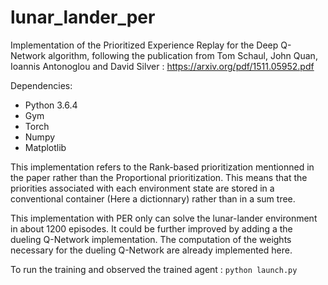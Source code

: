 # lunar_lander_per

Implementation of the Prioritized Experience Replay for the Deep Q-Network algorithm, following the publication from Tom Schaul, John Quan, Ioannis Antonoglou and David Silver : https://arxiv.org/pdf/1511.05952.pdf

Dependencies: 
- Python 3.6.4
- Gym
- Torch
- Numpy
- Matplotlib

This implementation refers to the Rank-based prioritization mentionned in the paper rather than the Proportional prioritization. This means that the priorities associated with each environment state are stored in a conventional container (Here a dictionnary) rather than in a sum tree.

This implementation with PER only can solve the lunar-lander environment in about 1200 episodes. It could be further improved by adding a the dueling Q-Network implementation. The computation of the weights necessary for the dueling Q-Network are already implemented here. 

To run the training and observed the trained agent : `python launch.py`
